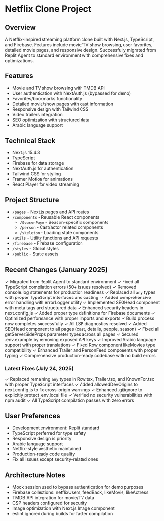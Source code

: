 # Netflix Clone Project

## Overview
A Netflix-inspired streaming platform clone built with Next.js, TypeScript, and Firebase. Features include movie/TV show browsing, user favorites, detailed movie pages, and responsive design. Successfully migrated from Replit Agent to standard environment with comprehensive fixes and optimizations.

## Features
- Movie and TV show browsing with TMDB API
- User authentication with NextAuth.js (bypassed for demo)
- Favorites/bookmarks functionality
- Detailed movie/show pages with cast information
- Responsive design with Tailwind CSS
- Video trailers integration
- SEO optimization with structured data
- Arabic language support

## Technical Stack
- Next.js 15.4.3
- TypeScript
- Firebase for data storage
- NextAuth.js for authentication
- Tailwind CSS for styling
- Framer Motion for animations
- React Player for video streaming

## Project Structure
- `/pages` - Next.js pages and API routes
- `/components` - Reusable React components
  - `/SeasonPage` - Season-specific components
  - `/person` - Cast/actor related components
  - `/skeleton` - Loading state components
- `/utils` - Utility functions and API requests
- `/firebase` - Firebase configuration
- `/styles` - Global styles
- `/public` - Static assets

## Recent Changes (January 2025)
✓ Migrated from Replit Agent to standard environment
✓ Fixed all TypeScript compilation errors (50+ issues resolved)
✓ Removed console.log statements for production readiness
✓ Replaced all `any` types with proper TypeScript interfaces and casting
✓ Added comprehensive error handling with errorLogger utility
✓ Implemented SEOHead component with meta tags and structured data
✓ Enhanced security headers in next.config.js
✓ Added proper type definitions for Firebase documents
✓ Optimized performance with proper imports and exports
✓ Build process now completes successfully
✓ All LSP diagnostics resolved
✓ Added SEOHead component to all pages (cast, details, people, season)
✓ Fixed all getServerSideProps parameter types across all pages
✓ Secured .env.example by removing exposed API keys
✓ Improved Arabic language support with proper translations
✓ Fixed Row component likeMovies type compatibility
✓ Enhanced Trailer and PersonFeed components with proper typing
✓ Comprehensive production-ready codebase with no build errors

### Latest Fixes (July 24, 2025)
✓ Replaced remaining `any` types in Row.tsx, Trailer.tsx, and KnownFor.tsx with proper TypeScript interfaces
✓ Added allowedDevOrigins to next.config.js to fix cross-origin warnings
✓ Enhanced .gitignore to explicitly protect .env.local file
✓ Verified no security vulnerabilities with npm audit
✓ All TypeScript compilation passes with zero errors

## User Preferences
- Development environment: Replit standard
- TypeScript preferred for type safety
- Responsive design is priority
- Arabic language support
- Netflix-style aesthetic maintained
- Production-ready code quality
- Fix all issues except security-related ones

## Architecture Notes
- Mock session used to bypass authentication for demo purposes
- Firebase collections: netflixUsers, feedBack, likeMovie, likeActress
- TMDB API integration for movie/TV data
- CSP headers configured for security
- Image optimization with Next.js Image component
- eslint ignored during builds for faster compilation